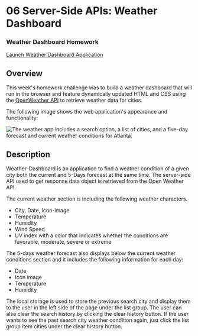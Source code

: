 # 06 Server-Side APIs: Weather Dashboard
### Weather Dashboard Homework

[Launch Weather Dashboard Application](https://pdxbellasaurus.github.io/UofO06serversideApi/)

## Overview
This week's homework challenge was to build a weather dashboard that will run in the browser and feature dynamically updated HTML and CSS using the [OpenWeather API](https://openweathermap.org/api) to retrieve weather data for cities.

The following image shows the web application's appearance and functionality:

![The weather app includes a search option, a list of cities, and a five-day forecast and current weather conditions for Atlanta.](./assets/06-server-side-apis-homework-demo.png)

## Description
Weather-Dashboard is an application to find a weather condition of a given city both the current and 5-Days forecast at the same time. The server-side API used to get response data object is retrieved from the Open Weather API. 

The current weather section is including the following weather characters.
* City, Date, Icon-image
* Temperature
* Humidity
* Wind Speed
* UV index with a color that indicates whether the conditions are favorable, moderate, severe or extreme

The 5-days weather forecast also displays below the current weather conditions section and it includes the following information for each day:
* Date
* Icon image
* Temperature
* Humidity

The local storage is used to store the previous search city and display them to the user in the left side of the page under the list group. The user can also clear the search history by clicking the clear history button. If the user wants to see the past search city weather condition again, just click the list group item cities under the clear history button.